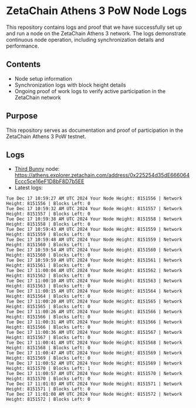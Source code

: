# ZetaChain Athens 3 PoW Node Logs
This repository contains logs and proof that we have successfully set up and run a node on the ZetaChain Athens 3 network. The logs demonstrate continuous node operation, including synchronization details and performance.

## Contents
- Node setup information
- Synchronization logs with block height details
- Ongoing proof of work logs to verify active participation in the ZetaChain network

## Purpose
This repository serves as documentation and proof of participation in the ZetaChain Athens 3 PoW testnet.

## Logs

- [Third Bunny](https://thirdbunny.xyz/) node: https://athens.explorer.zetachain.com/address/0x225254d35dE666064Eccc5ce16eF1D8bF8D7b5EE
- Latest logs:
```
Tue Dec 17 10:59:27 AM UTC 2024 Your Node Height: 8151556 | Network Height: 8151556 | Blocks Left: 0
Tue Dec 17 10:59:32 AM UTC 2024 Your Node Height: 8151557 | Network Height: 8151557 | Blocks Left: 0
Tue Dec 17 10:59:38 AM UTC 2024 Your Node Height: 8151558 | Network Height: 8151558 | Blocks Left: 0
Tue Dec 17 10:59:43 AM UTC 2024 Your Node Height: 8151559 | Network Height: 8151559 | Blocks Left: 0
Tue Dec 17 10:59:48 AM UTC 2024 Your Node Height: 8151559 | Network Height: 8151560 | Blocks Left: 1
Tue Dec 17 10:59:54 AM UTC 2024 Your Node Height: 8151560 | Network Height: 8151560 | Blocks Left: 0
Tue Dec 17 10:59:59 AM UTC 2024 Your Node Height: 8151561 | Network Height: 8151561 | Blocks Left: 0
Tue Dec 17 11:00:04 AM UTC 2024 Your Node Height: 8151562 | Network Height: 8151562 | Blocks Left: 0
Tue Dec 17 11:00:10 AM UTC 2024 Your Node Height: 8151563 | Network Height: 8151563 | Blocks Left: 0
Tue Dec 17 11:00:15 AM UTC 2024 Your Node Height: 8151564 | Network Height: 8151564 | Blocks Left: 0
Tue Dec 17 11:00:20 AM UTC 2024 Your Node Height: 8151565 | Network Height: 8151565 | Blocks Left: 0
Tue Dec 17 11:00:26 AM UTC 2024 Your Node Height: 8151566 | Network Height: 8151566 | Blocks Left: 0
Tue Dec 17 11:00:31 AM UTC 2024 Your Node Height: 8151566 | Network Height: 8151566 | Blocks Left: 0
Tue Dec 17 11:00:36 AM UTC 2024 Your Node Height: 8151567 | Network Height: 8151567 | Blocks Left: 0
Tue Dec 17 11:00:41 AM UTC 2024 Your Node Height: 8151568 | Network Height: 8151568 | Blocks Left: 0
Tue Dec 17 11:00:47 AM UTC 2024 Your Node Height: 8151569 | Network Height: 8151569 | Blocks Left: 0
Tue Dec 17 11:00:52 AM UTC 2024 Your Node Height: 8151569 | Network Height: 8151570 | Blocks Left: 1
Tue Dec 17 11:00:57 AM UTC 2024 Your Node Height: 8151570 | Network Height: 8151570 | Blocks Left: 0
Tue Dec 17 11:01:03 AM UTC 2024 Your Node Height: 8151571 | Network Height: 8151571 | Blocks Left: 0
Tue Dec 17 11:01:08 AM UTC 2024 Your Node Height: 8151572 | Network Height: 8151572 | Blocks Left: 0
```

